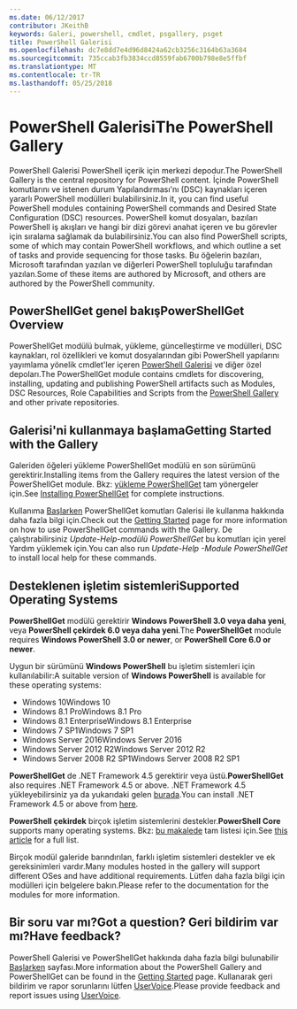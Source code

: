 ```yaml
---
ms.date: 06/12/2017
contributor: JKeithB
keywords: Galeri, powershell, cmdlet, psgallery, psget
title: PowerShell Galerisi
ms.openlocfilehash: dc7e8dd7e4d96d8424a62cb3256c3164b63a3684
ms.sourcegitcommit: 735ccab3fb3834ccd8559fab6700b798e8e5ffbf
ms.translationtype: MT
ms.contentlocale: tr-TR
ms.lasthandoff: 05/25/2018
---
```

# <a name="the-powershell-gallery"></a><span data-ttu-id="0b8cf-103">PowerShell Galerisi</span><span class="sxs-lookup"><span data-stu-id="0b8cf-103">The PowerShell Gallery</span></span>

<span data-ttu-id="0b8cf-104">PowerShell Galerisi PowerShell içerik için merkezi depodur.</span><span class="sxs-lookup"><span data-stu-id="0b8cf-104">The PowerShell Gallery is the central repository for PowerShell content.</span></span> <span data-ttu-id="0b8cf-105">İçinde PowerShell komutlarını ve istenen durum Yapılandırması'nı (DSC) kaynakları içeren yararlı PowerShell modülleri bulabilirsiniz.</span><span class="sxs-lookup"><span data-stu-id="0b8cf-105">In it, you can find useful PowerShell modules containing PowerShell commands and Desired State Configuration (DSC) resources.</span></span>
<span data-ttu-id="0b8cf-106">PowerShell komut dosyaları, bazıları PowerShell iş akışları ve hangi bir dizi görevi anahat içeren ve bu görevler için sıralama sağlamak da bulabilirsiniz.</span><span class="sxs-lookup"><span data-stu-id="0b8cf-106">You can also find PowerShell scripts, some of which may contain PowerShell workflows, and which outline a set of tasks and provide sequencing for those tasks.</span></span> <span data-ttu-id="0b8cf-107">Bu öğelerin bazıları, Microsoft tarafından yazılan ve diğerleri PowerShell topluluğu tarafından yazılan.</span><span class="sxs-lookup"><span data-stu-id="0b8cf-107">Some of these items are authored by Microsoft, and others are authored by the PowerShell community.</span></span>

## <a name="powershellget-overview"></a><span data-ttu-id="0b8cf-108">PowerShellGet genel bakış</span><span class="sxs-lookup"><span data-stu-id="0b8cf-108">PowerShellGet Overview</span></span>

<span data-ttu-id="0b8cf-109">PowerShellGet modülü bulmak, yükleme, güncelleştirme ve modülleri, DSC kaynakları, rol özellikleri ve komut dosyalarından gibi PowerShell yapılarını yayımlama yönelik cmdlet'ler içeren [PowerShell Galerisi](https://www.PowerShellGallery.com) ve diğer özel depoları.</span><span class="sxs-lookup"><span data-stu-id="0b8cf-109">The PowerShellGet module contains cmdlets for discovering, installing, updating and publishing PowerShell artifacts such as Modules, DSC Resources, Role Capabilities and Scripts from the [PowerShell Gallery](https://www.PowerShellGallery.com) and other private repositories.</span></span>

## <a name="getting-started-with-the-gallery"></a><span data-ttu-id="0b8cf-110">Galerisi'ni kullanmaya başlama</span><span class="sxs-lookup"><span data-stu-id="0b8cf-110">Getting Started with the Gallery</span></span>

<span data-ttu-id="0b8cf-111">Galeriden öğeleri yükleme PowerShellGet modülü en son sürümünü gerektirir.</span><span class="sxs-lookup"><span data-stu-id="0b8cf-111">Installing items from the Gallery requires the latest version of the PowerShellGet module.</span></span>
<span data-ttu-id="0b8cf-112">Bkz: [yükleme PowerShellGet](installing-psget.md) tam yönergeler için.</span><span class="sxs-lookup"><span data-stu-id="0b8cf-112">See [Installing PowerShellGet](installing-psget.md) for complete instructions.</span></span>

<span data-ttu-id="0b8cf-113">Kullanıma [Başlarken](getting-started.md) PowerShellGet komutları Galerisi ile kullanma hakkında daha fazla bilgi için.</span><span class="sxs-lookup"><span data-stu-id="0b8cf-113">Check out the [Getting Started](getting-started.md) page for more information on how to use PowerShellGet commands with the Gallery.</span></span> <span data-ttu-id="0b8cf-114">De çalıştırabilirsiniz *Update-Help-modülü PowerShellGet* bu komutları için yerel Yardım yüklemek için.</span><span class="sxs-lookup"><span data-stu-id="0b8cf-114">You can also run *Update-Help -Module PowerShellGet* to install local help for these commands.</span></span>

## <a name="supported-operating-systems"></a><span data-ttu-id="0b8cf-115">Desteklenen işletim sistemleri</span><span class="sxs-lookup"><span data-stu-id="0b8cf-115">Supported Operating Systems</span></span>

<span data-ttu-id="0b8cf-116">**PowerShellGet** modülü gerektirir **Windows PowerShell 3.0 veya daha yeni**, veya **PowerShell çekirdek 6.0 veya daha yeni**.</span><span class="sxs-lookup"><span data-stu-id="0b8cf-116">The **PowerShellGet** module requires **Windows PowerShell 3.0 or newer**, or **PowerShell Core 6.0 or newer**.</span></span>

<span data-ttu-id="0b8cf-117">Uygun bir sürümünü **Windows PowerShell** bu işletim sistemleri için kullanılabilir:</span><span class="sxs-lookup"><span data-stu-id="0b8cf-117">A suitable version of **Windows PowerShell** is available for these operating systems:</span></span>

- <span data-ttu-id="0b8cf-118">Windows 10</span><span class="sxs-lookup"><span data-stu-id="0b8cf-118">Windows 10</span></span>
- <span data-ttu-id="0b8cf-119">Windows 8.1 Pro</span><span class="sxs-lookup"><span data-stu-id="0b8cf-119">Windows 8.1 Pro</span></span>
- <span data-ttu-id="0b8cf-120">Windows 8.1 Enterprise</span><span class="sxs-lookup"><span data-stu-id="0b8cf-120">Windows 8.1 Enterprise</span></span>
- <span data-ttu-id="0b8cf-121">Windows 7 SP1</span><span class="sxs-lookup"><span data-stu-id="0b8cf-121">Windows 7 SP1</span></span>
- <span data-ttu-id="0b8cf-122">Windows Server 2016</span><span class="sxs-lookup"><span data-stu-id="0b8cf-122">Windows Server 2016</span></span>
- <span data-ttu-id="0b8cf-123">Windows Server 2012 R2</span><span class="sxs-lookup"><span data-stu-id="0b8cf-123">Windows Server 2012 R2</span></span>
- <span data-ttu-id="0b8cf-124">Windows Server 2008 R2 SP1</span><span class="sxs-lookup"><span data-stu-id="0b8cf-124">Windows Server 2008 R2 SP1</span></span>

<span data-ttu-id="0b8cf-125">**PowerShellGet** de .NET Framework 4.5 gerektirir veya üstü.</span><span class="sxs-lookup"><span data-stu-id="0b8cf-125">**PowerShellGet** also requires .NET Framework 4.5 or above.</span></span> <span data-ttu-id="0b8cf-126">.NET Framework 4.5 yükleyebilirsiniz ya da yukarıdaki gelen [burada](https://msdn.microsoft.com/library/5a4x27ek.aspx).</span><span class="sxs-lookup"><span data-stu-id="0b8cf-126">You can install .NET Framework 4.5 or above from [here](https://msdn.microsoft.com/library/5a4x27ek.aspx).</span></span>

<span data-ttu-id="0b8cf-127">**PowerShell çekirdek** birçok işletim sistemlerini destekler.</span><span class="sxs-lookup"><span data-stu-id="0b8cf-127">**PowerShell Core** supports many operating systems.</span></span> <span data-ttu-id="0b8cf-128">Bkz: [bu makalede](https://blogs.msdn.microsoft.com/powershell/2018/01/10/powershell-core-6-0-generally-available-ga-and-supported/) tam listesi için.</span><span class="sxs-lookup"><span data-stu-id="0b8cf-128">See [this article](https://blogs.msdn.microsoft.com/powershell/2018/01/10/powershell-core-6-0-generally-available-ga-and-supported/) for a full list.</span></span>

<span data-ttu-id="0b8cf-129">Birçok modül galeride barındırılan, farklı işletim sistemleri destekler ve ek gereksinimleri vardır.</span><span class="sxs-lookup"><span data-stu-id="0b8cf-129">Many modules hosted in the gallery will support different OSes and have additional requirements.</span></span> <span data-ttu-id="0b8cf-130">Lütfen daha fazla bilgi için modülleri için belgelere bakın.</span><span class="sxs-lookup"><span data-stu-id="0b8cf-130">Please refer to the documentation for the modules for more information.</span></span>

## <a name="got-a-question-have-feedback"></a><span data-ttu-id="0b8cf-131">Bir soru var mı?</span><span class="sxs-lookup"><span data-stu-id="0b8cf-131">Got a question?</span></span> <span data-ttu-id="0b8cf-132">Geri bildirim var mı?</span><span class="sxs-lookup"><span data-stu-id="0b8cf-132">Have feedback?</span></span>

<span data-ttu-id="0b8cf-133">PowerShell Galerisi ve PowerShellGet hakkında daha fazla bilgi bulunabilir [Başlarken](getting-started.md) sayfası.</span><span class="sxs-lookup"><span data-stu-id="0b8cf-133">More information about the PowerShell Gallery and PowerShellGet can be found in the [Getting Started](getting-started.md) page.</span></span> <span data-ttu-id="0b8cf-134">Kullanarak geri bildirim ve rapor sorunlarını lütfen [UserVoice](http://windowsserver.uservoice.com/forums/301869-powershell).</span><span class="sxs-lookup"><span data-stu-id="0b8cf-134">Please provide feedback and report issues using [UserVoice](http://windowsserver.uservoice.com/forums/301869-powershell).</span></span>
